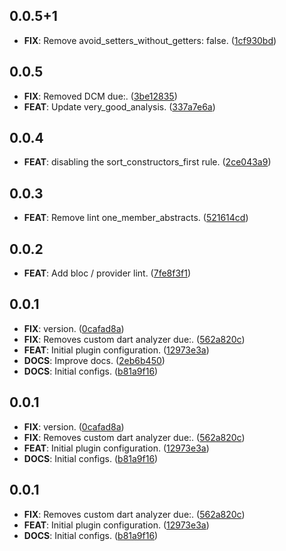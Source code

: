 ## 0.0.5+1

 - **FIX**: Remove avoid_setters_without_getters: false. ([1cf930bd](https://github.com/voll-labs/teil_tools/commit/1cf930bd5d6e55a5914369e6c15b8ed939df2513))

## 0.0.5

 - **FIX**: Removed DCM due:. ([3be12835](https://github.com/voll-labs/teil_tools/commit/3be12835af1a8320d542ebc95e9201ed6ec3ce00))
 - **FEAT**: Update very_good_analysis. ([337a7e6a](https://github.com/voll-labs/teil_tools/commit/337a7e6a8abc6fbd22b711d221d48447eb1e049f))

## 0.0.4

 - **FEAT**: disabling the sort_constructors_first rule. ([2ce043a9](https://github.com/voll-labs/teil_tools/commit/2ce043a9f662809f21491000e2a9baf56fe0d3f5))

## 0.0.3

 - **FEAT**: Remove lint one_member_abstracts. ([521614cd](https://github.com/voll-labs/teil_tools/commit/521614cd8acd87918687c688737976ff951a7134))

## 0.0.2

 - **FEAT**: Add bloc / provider lint. ([7fe8f3f1](https://github.com/voll-labs/teil_tools/commit/7fe8f3f17d6ade2c3c3f9edc46fad75fc0c31f00))

## 0.0.1

 - **FIX**: version. ([0cafad8a](https://github.com/voll-labs/teil_tools/commit/0cafad8ada3402e252cb59158d71cbe27dbb5859))
 - **FIX**: Removes custom dart analyzer due:. ([562a820c](https://github.com/voll-labs/teil_tools/commit/562a820c469570d98e4ecea848c9c52c8184089f))
 - **FEAT**: Initial plugin configuration. ([12973e3a](https://github.com/voll-labs/teil_tools/commit/12973e3a95601f5c77c732928640d22e6b44cd62))
 - **DOCS**: Improve docs. ([2eb6b450](https://github.com/voll-labs/teil_tools/commit/2eb6b45082a8f52c63c6a7fcaa1443699d9c9b3a))
 - **DOCS**: Initial configs. ([b81a9f16](https://github.com/voll-labs/teil_tools/commit/b81a9f16456994dbc5b75b03959c370f5c697fcb))

## 0.0.1

 - **FIX**: version. ([0cafad8a](https://github.com/voll-labs/teil_tools/commit/0cafad8ada3402e252cb59158d71cbe27dbb5859))
 - **FIX**: Removes custom dart analyzer due:. ([562a820c](https://github.com/voll-labs/teil_tools/commit/562a820c469570d98e4ecea848c9c52c8184089f))
 - **FEAT**: Initial plugin configuration. ([12973e3a](https://github.com/voll-labs/teil_tools/commit/12973e3a95601f5c77c732928640d22e6b44cd62))
 - **DOCS**: Initial configs. ([b81a9f16](https://github.com/voll-labs/teil_tools/commit/b81a9f16456994dbc5b75b03959c370f5c697fcb))

## 0.0.1

- **FIX**: Removes custom dart analyzer due:. ([562a820c](https://github.com/voll-labs/teil_tools/commit/562a820c469570d98e4ecea848c9c52c8184089f))
- **FEAT**: Initial plugin configuration. ([12973e3a](https://github.com/voll-labs/teil_tools/commit/12973e3a95601f5c77c732928640d22e6b44cd62))
- **DOCS**: Initial configs. ([b81a9f16](https://github.com/voll-labs/teil_tools/commit/b81a9f16456994dbc5b75b03959c370f5c697fcb))
